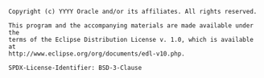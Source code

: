 
    Copyright (c) YYYY Oracle and/or its affiliates. All rights reserved.
 
    This program and the accompanying materials are made available under the
    terms of the Eclipse Distribution License v. 1.0, which is available at
    http://www.eclipse.org/org/documents/edl-v10.php.
  
    SPDX-License-Identifier: BSD-3-Clause

